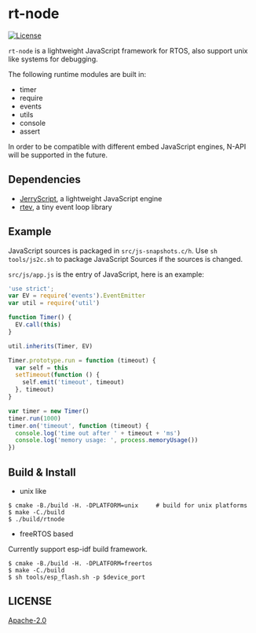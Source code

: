 # rt-node
[![License](https://img.shields.io/badge/licence-Apache%202.0-brightgreen.svg?style=flat)](LICENSE)

`rt-node` is a lightweight JavaScript framework for RTOS, also support unix like systems for debugging.

The following runtime modules are built in:
- timer
- require
- events
- utils
- console
- assert

In order to be compatible with different embed JavaScript engines, N-API will be supported in the future.

## Dependencies

- [JerryScript](./deps/jerryscript), a lightweight JavaScript engine
- [rtev](./deps/rtev), a tiny event loop library

## Example

JavaScript sources is packaged in `src/js-snapshots.c/h`. Use `sh tools/js2c.sh` to package JavaScript Sources if the sources is changed.

`src/js/app.js` is the entry of JavaScript, here is an example:

```javascript
'use strict';
var EV = require('events').EventEmitter
var util = require('util')

function Timer() {
  EV.call(this)
}

util.inherits(Timer, EV)

Timer.prototype.run = function (timeout) {
  var self = this
  setTimeout(function () {
    self.emit('timeout', timeout)
  }, timeout)
}

var timer = new Timer()
timer.run(1000)
timer.on('timeout', function (timeout) {
  console.log('time out after ' + timeout + 'ms')
  console.log('memory usage: ', process.memoryUsage())
})

```

## Build & Install

- unix like

```shell
$ cmake -B./build -H. -DPLATFORM=unix     # build for unix platforms
$ make -C./build
$ ./build/rtnode
```

- freeRTOS based

Currently support esp-idf build framework.

```shell
$ cmake -B./build -H. -DPLATFORM=freertos
$ make -C./build
$ sh tools/esp_flash.sh -p $device_port
```

## LICENSE

[Apache-2.0](LICENSE.md)

